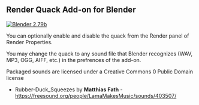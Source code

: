 ## Render Quack Add-on for Blender
[![Blender 2.79b](https://img.shields.io/badge/blender-2.79b-brightgreen.svg?longCache=true&style=flat)](https://www.blender.org/download/releases/2-79/)

You can optionally enable and disable the quack from the Render panel
of Render Properties.

You may change the quack to any sound file that Blender recognizes (WAV, MP3,
OGG, AIFF, etc.) in the prefrences of the add-on.

Packaged sounds are licensed under a Creative Commons 0 Public Domain license

  * Rubber-Duck_Squeezes by **Matthias Fath** - https://freesound.org/people/LamaMakesMusic/sounds/403507/
